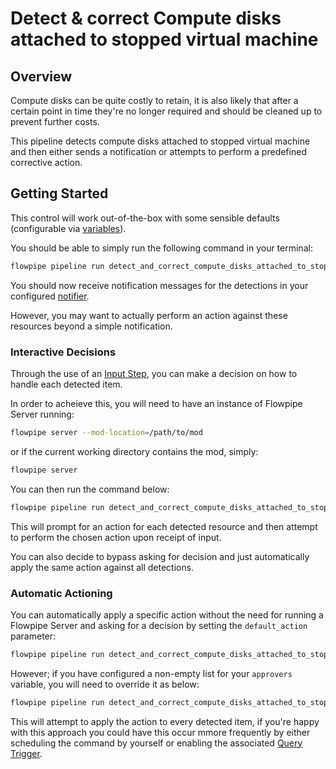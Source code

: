 # Detect & correct Compute disks attached to stopped virtual machine

## Overview

Compute disks can be quite costly to retain, it is also likely that after a certain point in time they're no longer required and should be cleaned up to prevent further costs.

This pipeline detects compute disks attached to stopped virtual machine and then either sends a notification or attempts to perform a predefined corrective action.

## Getting Started

This control will work out-of-the-box with some sensible defaults (configurable via [variables](https://flowpipe.io/docs/build/mod-variables)).

You should be able to simply run the following command in your terminal:

```sh
flowpipe pipeline run detect_and_correct_compute_disks_attached_to_stopped_virtual_machines
```

You should now receive notification messages for the detections in your configured [notifier](https://flowpipe.io/docs/reference/config-files/notifier).

However, you may want to actually perform an action against these resources beyond a simple notification.

### Interactive Decisions

Through the use of an [Input Step](https://flowpipe.io/docs/build/input), you can make a decision on how to handle each detected item.

In order to acheieve this, you will need to have an instance of Flowpipe Server running:

```sh
flowpipe server --mod-location=/path/to/mod
```

or if the current working directory contains the mod, simply:

```sh
flowpipe server
```

You can then run the command below:
```sh
flowpipe pipeline run detect_and_correct_compute_disks_attached_to_stopped_virtual_machines --host local --arg='approvers=["default"]'
```

This will prompt for an action for each detected resource and then attempt to perform the chosen action upon receipt of input.

You can also decide to bypass asking for decision and just automatically apply the same action against all detections.

### Automatic Actioning

You can automatically apply a specific action without the need for running a Flowpipe Server and asking for a decision by setting the `default_action` parameter:

```sh
flowpipe pipeline run detect_and_correct_compute_disks_attached_to_stopped_virtual_machines --arg='default_action="snapshot_and_delete_disk"'
```

However; if you have configured a non-empty list for your `approvers` variable, you will need to override it as below:

```sh
flowpipe pipeline run detect_and_correct_compute_disks_attached_to_stopped_virtual_machines --arg='approvers=[]' --arg='default_action="snapshot_and_delete_disk"'
```

This will attempt to apply the action to every detected item, if you're happy with this approach you could have this occur mmore frequently by either scheduling the command by yourself or enabling the associated [Query Trigger](https://hub.flowpipe.io/mods/turbot/azure_thrifty/triggers/azure_thrifty.trigger.query.detect_and_correct_compute_disks_attached_to_stopped_virtual_machines).
